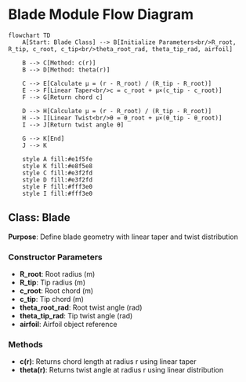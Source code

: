 # Blade Module Flow Diagram

```mermaid
flowchart TD
    A[Start: Blade Class] --> B[Initialize Parameters<br/>R_root, R_tip, c_root, c_tip<br/>theta_root_rad, theta_tip_rad, airfoil]
    
    B --> C[Method: c(r)]
    B --> D[Method: theta(r)]
    
    C --> E[Calculate μ = (r - R_root) / (R_tip - R_root)]
    E --> F[Linear Taper<br/>c = c_root + μ×(c_tip - c_root)]
    F --> G[Return chord c]
    
    D --> H[Calculate μ = (r - R_root) / (R_tip - R_root)]
    H --> I[Linear Twist<br/>θ = θ_root + μ×(θ_tip - θ_root)]
    I --> J[Return twist angle θ]
    
    G --> K[End]
    J --> K

    style A fill:#e1f5fe
    style K fill:#e8f5e8
    style C fill:#e3f2fd
    style D fill:#e3f2fd
    style F fill:#fff3e0
    style I fill:#fff3e0
```

## Class: Blade
**Purpose**: Define blade geometry with linear taper and twist distribution

### Constructor Parameters
- **R_root**: Root radius (m)
- **R_tip**: Tip radius (m) 
- **c_root**: Root chord (m)
- **c_tip**: Tip chord (m)
- **theta_root_rad**: Root twist angle (rad)
- **theta_tip_rad**: Tip twist angle (rad)
- **airfoil**: Airfoil object reference

### Methods
- **c(r)**: Returns chord length at radius r using linear taper
- **theta(r)**: Returns twist angle at radius r using linear distribution